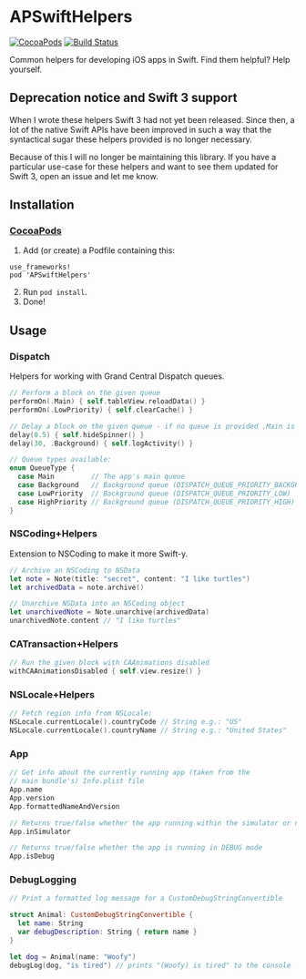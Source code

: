 # APSwiftHelpers
[![CocoaPods](https://img.shields.io/cocoapods/v/APSwiftHelpers.svg)](https://cocoapods.org/pods/APSwiftHelpers) [![Build Status](https://travis-ci.org/alexpls/APSwiftHelpers.svg?branch=master)](https://travis-ci.org/alexpls/APSwiftHelpers)

Common helpers for developing iOS apps in Swift. Find them helpful? Help yourself.

## Deprecation notice and Swift 3 support

When I wrote these helpers Swift 3 had not yet been released. Since then, a lot of the native Swift APIs have been improved in such a way that the syntactical sugar these helpers provided is no longer necessary.

Because of this I will no longer be maintaining this library. If you have a particular use-case for these helpers and want to see them updated for Swift 3, open an issue and let me know.

## Installation

### [CocoaPods](https://cocoapods.org)

1. Add (or create) a Podfile containing this:
```
use_frameworks!
pod 'APSwiftHelpers'
```

2. Run `pod install`.
3. Done!

## Usage

### Dispatch
Helpers for working with Grand Central Dispatch queues.

```swift
// Perform a block on the given queue
performOn(.Main) { self.tableView.reloadData() }
performOn(.LowPriority) { self.clearCache() }

// Delay a block on the given queue - if no queue is provided .Main is assumed
delay(0.5) { self.hideSpinner() }
delay(30, .Background) { self.logActivity() }

// Queue types available:
enum QueueType {
  case Main         // The app's main queue
  case Background   // Background queue (DISPATCH_QUEUE_PRIORITY_BACKGROUND)
  case LowPriority  // Background queue (DISPATCH_QUEUE_PRIORITY_LOW)
  case HighPriority // Background queue (DISPATCH_QUEUE_PRIORITY_HIGH)
}
```

### NSCoding+Helpers
Extension to NSCoding to make it more Swift-y.
```swift
// Archive an NSCoding to NSData
let note = Note(title: "secret", content: "I like turtles")
let archivedData = note.archive()

// Unarchive NSData into an NSCoding object
let unarchivedNote = Note.unarchive(archivedData)
unarchivedNote.content // "I like turtles"
```

### CATransaction+Helpers
```swift
// Run the given block with CAAnimations disabled
withCAAnimationsDisabled { self.view.resize() }
```

### NSLocale+Helpers
```swift
// Fetch region info from NSLocale:
NSLocale.currentLocale().countryCode // String e.g.: "US"
NSLocale.currentLocale().countryName // String e.g.: "United States"
```

### App
```swift
// Get info about the currently running app (taken from the
// main bundle's) Info.plist file
App.name
App.version
App.formattedNameAndVersion

// Returns true/false whether the app running within the simulator or not
App.inSimulator

// Returns true/false whether the app is running in DEBUG mode
App.isDebug
```

### DebugLogging
```swift
// Print a formatted log message for a CustomDebugStringConvertible

struct Animal: CustomDebugStringConvertible {
  let name: String
  var debugDescription: String { return name }
}

let dog = Animal(name: "Woofy")
debugLog(dog, "is tired") // prints "(Woofy) is tired" to the console
```
